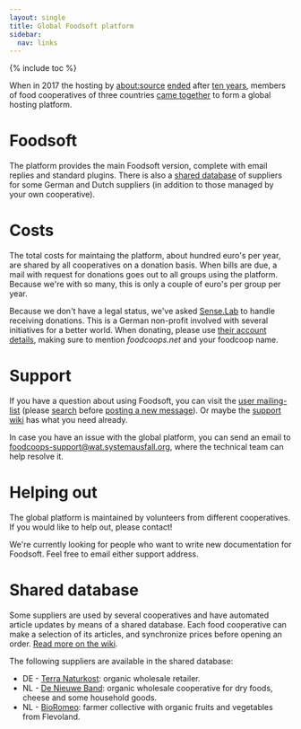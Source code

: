 ```yaml
---
layout: single
title: Global Foodsoft platform
sidebar:
  nav: links
---
```

{% include toc %}

When in 2017 the hosting by [about:source](https://www.aboutsource.net/)
[ended](/2017/04/17/foodsoft-hosting-wird-eingestellt) after [ten years](/2007/06/22/foodsoft-portal-startet/),
members of food cooperatives of three countries [came together](/2017/07/14/open-community-driven-foodsoft-platform/)
to form a global hosting platform.

# Foodsoft

The platform provides the main Foodsoft version, complete with email replies and standard
plugins. There is also a [shared database](#shared-database) of suppliers for some German
and Dutch suppliers (in addition to those managed by your own cooperative).

# Costs

The total costs for maintaing the platform, about hundred euro's per year, are shared by all
cooperatives on a donation basis. When bills are due, a mail with request for donations goes
out to all groups using the platform. Because we're with so many, this is only a couple of euro's
per group per year.

Because we don't have a legal status, we've asked [Sense.Lab](https://senselab.org/) to handle
receiving donations. This is a German non-profit involved with several initiatives for a better world.
When donating, please use [their account details](https://senselab.org/senselab_unterstuetzen), making sure to
mention _foodcoops.net_ and your foodcoop name.

# Support

If you have a question about using Foodsoft, you can visit the [user mailing-list](http://foodsoft.51229.x6.nabble.com/foodsoft-discuss-f5.html)
(please [search](http://foodsoft.51229.x6.nabble.com/template/NamlServlet.jtp?macro=search_page&node=5&query=) before
[posting a new message](http://foodsoft.51229.x6.nabble.com/template/NamlServlet.jtp?macro=post_by_email_page&node=5)).
Or maybe the [support wiki](https://github.com/foodcoops/foodsoft/wiki/Support) has what you need already.

In case you have an issue with the global platform, you can send an email to
[foodcoops-support@wat.systemausfall.org](mailto:foodcoops-support@wat.systemausfall.org),
where the technical team can help resolve it.

# Helping out

The global platform is maintained by volunteers from different cooperatives. If you would
like to help out, please contact!

We're currently looking for people who want to write new documentation for Foodsoft.
Feel free to email either support address.

# Shared database

Some suppliers are used by several cooperatives and have automated article updates by means
of a shared database. Each food cooperative can make a selection of its articles, and synchronize
prices before opening an order. [Read more on the wiki](https://github.com/foodcoops/foodsoft/wiki/Shared-database).

The following suppliers are available in the shared database:

* DE - [Terra Naturkost](https://www.terra-natur.com/): organic wholesale retailer.
* NL - [De Nieuwe Band](https://nieuweband.nl/): organic wholesale cooperative for dry foods, cheese and some household goods.
* NL - [BioRomeo](http://www.bioromeo.nl/): farmer collective with organic fruits and vegetables from Flevoland.
